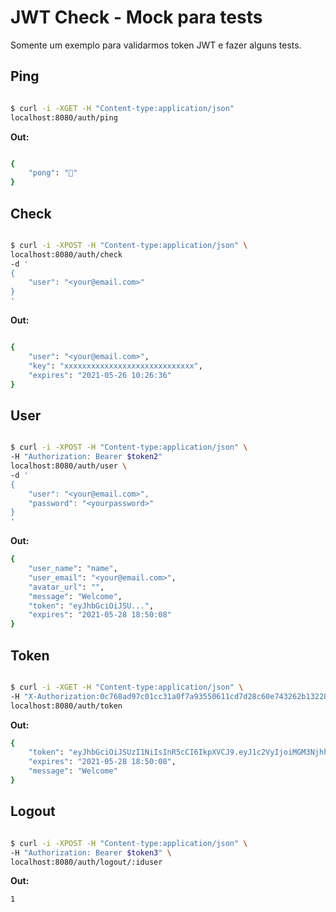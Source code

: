 # JWT Check - Mock para tests 

Somente um exemplo para validarmos token JWT e fazer alguns tests.

## Ping
```bash

$ curl -i -XGET -H "Content-type:application/json" 
localhost:8080/auth/ping

```

**Out:**
```bash

{
    "pong": "🏓"
}

```

## Check
```bash

$ curl -i -XPOST -H "Content-type:application/json" \
localhost:8080/auth/check 
-d '
{
    "user": "<your@email.com>"
}
'

```

**Out:**
```bash

{
    "user": "<your@email.com>",
    "key": "xxxxxxxxxxxxxxxxxxxxxxxxxxxxx",
    "expires": "2021-05-26 10:26:36"
}

```

## User
```bash

$ curl -i -XPOST -H "Content-type:application/json" \
-H "Authorization: Bearer $token2" 
localhost:8080/auth/user \
-d '
{
    "user": "<your@email.com>",
    "password": "<yourpassword>"
}
'

```

**Out:**
```bash
{
    "user_name": "name",
    "user_email": "<your@email.com>",
    "avatar_url": "",
    "message": "Welcome",
    "token": "eyJhbGciOiJSU...",
    "expires": "2021-05-28 18:50:08"
}

```

## Token
```bash

$ curl -i -XGET -H "Content-type:application/json" \
-H "X-Authorization:0c768ad97c01cc31a0f7a93550611cd7d28c60e743262b132286325aa05a500f" \
localhost:8080/auth/token

```

**Out:**
```bash
{
    "token": "eyJhbGciOiJSUzI1NiIsInR5cCI6IkpXVCJ9.eyJ1c2VyIjoiMGM3NjhhZDk3YzAxY2MzMWEwZjdhOTM1NTA2MTFjZDxxxxxx",
    "expires": "2021-05-28 18:50:08",
    "message": "Welcome"
}

```


## Logout
```bash

$ curl -i -XPOST -H "Content-type:application/json" \
-H "Authorization: Bearer $token3" \ 
localhost:8080/auth/logout/:iduser
```

**Out:**
```bash
1

```
